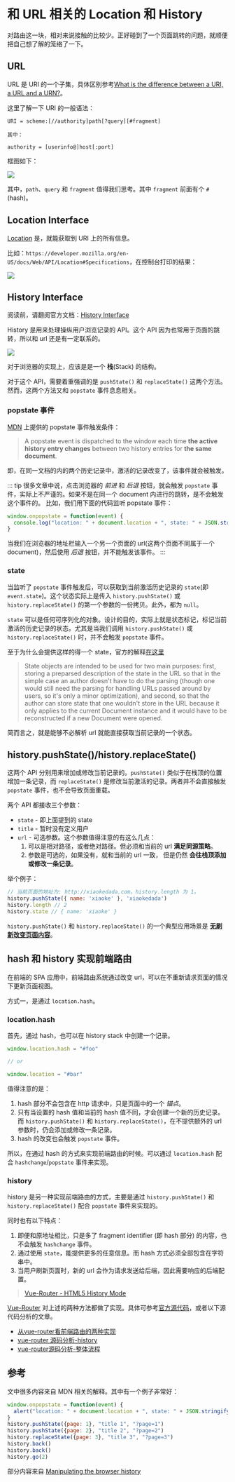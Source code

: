 # 和 URL 相关的 Location 和 History

对路由这一块，相对来说接触的比较少。正好碰到了一个页面跳转的问题，就顺便把自己想了解的笼络了一下。

## URL

URL 是 URI 的一个子集，具体区别参考[What is the difference between a URI, a URL and a URN?](https://stackoverflow.com/questions/176264/what-is-the-difference-between-a-uri-a-url-and-a-urn)。

这里了解一下 URI 的一般语法：

```text
URI = scheme:[//authority]path[?query][#fragment]

其中：

authority = [userinfo@]host[:port]
```

框图如下：

![](https://upload.wikimedia.org/wikipedia/commons/9/96/URI_syntax_diagram.png)

其中，`path`、`query` 和 `fragment` 值得我们思考。其中 `fragment` 前面有个 `#`(hash)。

## Location Interface

[Location](https://developer.mozilla.org/en-US/docs/Web/API/Location#Specifications) 是，就能获取到 URI 上的所有信息。

比如：`https://developer.mozilla.org/en-US/docs/Web/API/Location#Specifications`，在控制台打印的结果：

![](http://p3puylt4n.bkt.clouddn.com/location.jpg)

## History Interface

阅读前，请翻阅官方文档：[History Interface](https://www.w3.org/TR/html50/browsers.html#the-history-interface)

History 是用来处理操纵用户浏览记录的 API。这个 API 因为也常用于页面的跳转，所以和 url 还是有一定联系的。

![](http://p3puylt4n.bkt.clouddn.com/history.jpg)

对于浏览器的实现上，应该是是一个 **栈**(Stack) 的结构。

对于这个 API，需要着重强调的是 `pushState()` 和 `replaceState()` 这两个方法。然而，这两个方法又和 `popstate` 事件息息相关。

### popstate 事件

[MDN](https://developer.mozilla.org/en-US/docs/Web/API/WindowEventHandlers/onpopstate) 上提供的 popstate 事件触发条件：

> A popstate event is dispatched to the window each time **the active history entry changes** between two history entries for **the same document**.

即，在同一文档的内的两个历史记录中，激活的记录改变了，该事件就会被触发。

::: tip
很多文章中说，点击浏览器的 *前进* 和 *后退* 按钮，就会触发 `popstate` 事件，实际上不严谨的。如果不是在同一个 document 内进行的跳转，是不会触发这个事件的。
比如，我们用下面的代码监听 popstate 事件：

```js
window.onpopstate = function(event) {
  console.log("location: " + document.location + ", state: " + JSON.stringify(event.state))
}
```

当我们在浏览器的地址栏输入一个另一个页面的 url(这两个页面不同属于一个 document)，然后使用 *后退* 按钮，并不能触发该事件。
:::

### state

当监听了 `popstate` 事件触发后，可以获取到当前激活历史记录的 `state`(即 `event.state`)。这个状态实际上是传入 `history.pushState()` 或 `history.replaceState()` 的第一个参数的一份拷贝。此外，都为 `null`。

`state` 可以是任何可序列化的对象。设计的目的，实际上就是状态标记，标记当前激活的历史记录的状态。尤其是当我们调用 `history.pushState()` 或 `history.replaceState()` 时，并不会触发 `popstate` 事件。

至于为什么会提供这样的得一个 state，官方的解释[在这里](https://www.w3.org/TR/html50/browsers.html#state-object)

> State objects are intended to be used for two main purposes: first, storing a preparsed description of the state in the URL so that in the simple case an author doesn't have to do the parsing (though one would still need the parsing for handling URLs passed around by users, so it's only a minor optimization), and second, so that the author can store state that one wouldn't store in the URL because it only applies to the current Document instance and it would have to be reconstructed if a new Document were opened.

简而言之，就是能够不必解析 url 就能直接获取当前记录的一个状态。

## history.pushState()/history.replaceState()

这两个 API 分别用来增加或修改当前记录的。`pushState()` 类似于在栈顶的位置增加一条记录，而 `replaceState()` 是修改当前激活的记录。两者并不会直接触发 `popstate` 事件，也不会导致页面重载。

两个 API 都接收三个参数：

+ `state` - 即上面提到的 state
+ `title` - 暂时没有定义用户
+ `url` - 可选参数。这个参数值得注意的有这么几点：
  1. 可以是相对路径，或者绝对路径。但必须和当前的 url **满足同源策略**。
  2. 参数是可选的，如果没有，就和当前的 url 一致， 但是仍然 **会往栈顶添加或修改一条记录**。

举个例子：

```js
// 当前页面的地址为: http://xiaokedada.com。history.length 为 1。
history.pushState({ name: 'xiaoke' }, 'xiaokedada')
history.length // 2
history.state // { name: 'xiaoke' }
```

`history.pushState()` 和 `history.replaceState()` 的一个典型应用场景是 [**无刷新改变页面内容**](https://www.zhangxinxu.com/wordpress/2013/06/html5-history-api-pushstate-replacestate-ajax/)。

## hash 和 history 实现前端路由

在前端的 SPA 应用中，前端路由系统通过改变 url，可以在不重新请求页面的情况下更新页面视图。

方式一，是通过 `location.hash`。

### location.hash

首先，通过 hash，也可以在 history stack 中创建一个记录。

```js
window.location.hash = "#foo"

// or

window.location = "#bar"
```

值得注意的是：

1. hash 部分不会包含在 http 请求中，只是页面中的一个 *锚点*。
2. 只有当设置的 hash 值和当前的 hash 值不同，才会创建一个新的历史记录。而 `history.pushState()` 和 `history.replaceState()`，在不提供额外的 url 参数时，仍会添加或修改一条记录。
3. hash 的改变也会触发 `popstate` 事件。

所以，在通过 hash 的方式来实现前端路由的时候。可以通过 `location.hash` 配合 `hashchange`/`popstate` 事件来实现。

### history

history 是另一种实现前端路由的方式，主要是通过 `history.pushState()` 和 `history.replaceState()` 配合 `popstate` 事件来实现的。

同时也有以下特点：

1. 即便和原地址相比，只是多了 fragment identifier (即 hash 部分) 的内容，也不会触发 `hashchange` 事件。
2. 通过使用 `state`，能提供更多的任意信息。而 hash 方式必须全部包含在字符串中。
3. 当用户刷新页面时，新的 url 会作为请求发送给后端，因此需要响应的后端配置。

> [Vue-Router - HTML5 History Mode](https://router.vuejs.org/guide/essentials/history-mode.html#html5-history-mode)

[Vue-Router](https://router.vuejs.org/) 对上述的两种方法都做了实现。具体可参考[官方源代码](https://github.com/vuejs/vue-router)，或者以下源代码分析的文章。

+ [从vue-router看前端路由的两种实现](https://zhuanlan.zhihu.com/p/27588422)
+ [vue-router 源码分析-history](https://zhuanlan.zhihu.com/p/24574970)
+ [vue-router源码分析-整体流程](https://zhuanlan.zhihu.com/p/24104410)

## 参考

文中很多内容来自 MDN 相关的解释。其中有一个例子非常好：

```js
window.onpopstate = function(event) {
  alert("location: " + document.location + ", state: " + JSON.stringify(event.state));
}
history.pushState({page: 1}, "title 1", "?page=1")
history.pushState({page: 2}, "title 2", "?page=2")
history.replaceState({page: 3}, "title 3", "?page=3")
history.back()
history.back()
history.go(2)
```

部分内容来自 [Manipulating the browser history](https://developer.mozilla.org/en-US/docs/Web/API/History_API)